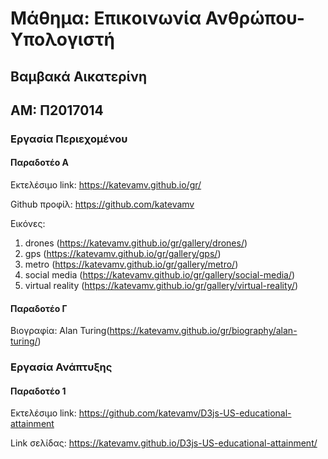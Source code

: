 # Μάθημα: Επικοινωνία Ανθρώπου-Υπολογιστή

## Βαμβακά Αικατερίνη

## ΑΜ: Π2017014

### Εργασία Περιεχομένου
 
#### Παραδοτέο Α

Εκτελέσιμο link: https://katevamv.github.io/gr/

Github προφίλ: https://github.com/katevamv

Εικόνες: 
1. drones (https://katevamv.github.io/gr/gallery/drones/)
2. gps (https://katevamv.github.io/gr/gallery/gps/)
3. metro (https://katevamv.github.io/gr/gallery/metro/)
4. social media (https://katevamv.github.io/gr/gallery/social-media/)
5. virtual reality (https://katevamv.github.io/gr/gallery/virtual-reality/)

#### Παραδοτέο Γ

Βιογραφία: Alan Turing(https://katevamv.github.io/gr/biography/alan-turing/)

### Εργασία Ανάπτυξης

#### Παραδοτέο 1

Εκτελέσιμο link: https://github.com/katevamv/D3js-US-educational-attainment

Link σελίδας: https://katevamv.github.io/D3js-US-educational-attainment/
